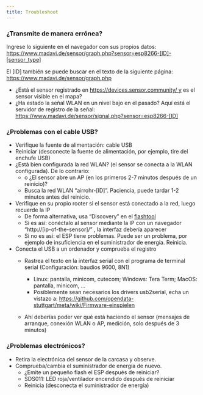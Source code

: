 ```yaml
---
title: Troubleshoot
---
```


### ¿Transmite de manera errónea?
Ingrese lo siguiente en el navegador con sus propios datos:
https://www.madavi.de/sensor/graph.php?sensor=esp8266-[ID]-[sensor_type]

El [ID] también se puede buscar en el texto de la siguiente página: https://www.madavi.de/sensor/graph.php

* ¿Está el sensor registrado en https://devices.sensor.community/ y es el sensor visible en el mapa?
* ¿Ha estado la señal WLAN en un nivel bajo en el pasado? Aquí está el servidor de registro de la señal: https://www.madavi.de/sensor/signal.php?sensor=esp8266-[ID]
        

### ¿Problemas con el cable USB?
* Verifique la fuente de alimentación: cable USB 
* Reiniciar (desconecte la fuente de alimentación, por ejemplo, tire del enchufe USB)
* ¿Está bien configurada la red WLAN? (el sensor se conecta a la WLAN configurada). De lo contrario:
    * o ¿El sensor abre un AP (en los primeros 2-7 minutos después de un reinicio)?
    * Busca la red WLAN “airrohr-[ID]”. Paciencia, puede tardar 1-2 minutos antes del reinicio.
* Verifique en su propio rooter si el sensor está conectado a la red, luego recuerde la IP 
    * De forma alternativa, usa “Discovery” en el [flashtool](https://github.com/opendata-stuttgart/airrohr-firmware-flasher/)
    * Si es así: conéctalo al sensor mediante la IP con un navegador “http://[ip-of-the-sensor]/” , la interfaz debería aparecer
    * Si no es así: el ESP tiene problemas. Puede ser un problema, por ejemplo de insuficiencia en el suministrador de energía. Reinicia.
* Conecta el USB a un ordenador y comprueba el registro 
    * Rastrea el texto en la interfaz serial con el programa de terminal serial (Configuración: baudios 9600, 8N1)
        * Linux: pantalla, minicom, cutecom; Windows: Tera Term; MacOS: pantalla, minicom, ...
        * Posiblemente sean necesarios los drivers usb2serial, echa un vistazo a: https://github.com/opendata-stuttgart/meta/wiki/Firmware-einspielen
                                                                                                                                                                                                                                                                                                                      
    * Ahí deberías poder ver qué está haciendo el sensor (mensajes de arranque, conexión WLAN o AP, medición, solo después de 3 minutos)

### ¿Problemas electrónicos?
* Retira la electrónica del sensor de la carcasa y observe.
* Comprueba/cambia el suministrador de energía de nuevo.
    * ¿Emite un pequeño flash el ESP después de reiniciar?
    * SDS011: LED roja/ventilador encendido después de reiniciar
    * Reinicia (desconecta el suministrador de energía)
